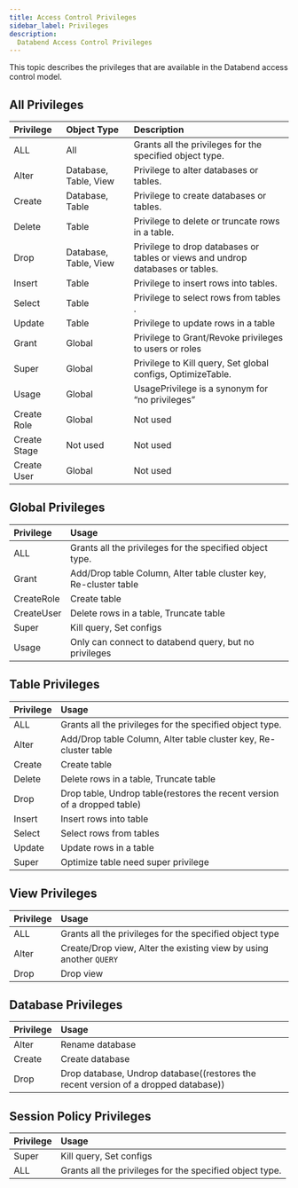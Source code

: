 ```yaml
---
title: Access Control Privileges
sidebar_label: Privileges
description:
  Databend Access Control Privileges
---
```


This topic describes the privileges that are available in the Databend access control model.

## All Privileges

| Privilege | Object Type | Description |
| :--                 | :--                  | :--                  |
| ALL   |  All    | Grants all the privileges for the specified object type. |
| Alter   |    Database, Table, View   | Privilege to alter databases or tables. |
| Create   |     Database, Table    | Privilege to create databases or tables. |
| Delete   |  Table   | Privilege to delete or truncate rows in a table. |
| Drop       |    Database, Table, View    | Privilege to drop databases or tables or views and undrop databases or tables. |
| Insert       |   Table       | Privilege to insert rows into tables. |
| Select       |    Table      | Privilege to select rows from tables . |
| Update       |      Table    | Privilege to update rows in a table |
| Grant       |     Global    | Privilege to Grant/Revoke privileges to users or roles |
| Super       |      Global   | Privilege to Kill query, Set global configs, OptimizeTable. |
| Usage       |    Global     | UsagePrivilege is a synonym for “no privileges” |
| Create Role   |      Global    | Not used |
| Create Stage   |    Not used     | Not used |
| Create User   |     Global     | Not used |

## Global Privileges

| Privilege | Usage |
| :--                 | :--                  |
| ALL   |  Grants all the privileges for the specified object type. |
| Grant   |    Add/Drop table Column, Alter table cluster key, Re-cluster table |
| CreateRole   |     Create table    |
| CreateUser   |  Delete rows in a table, Truncate table |
| Super       |    Kill query, Set configs |
| Usage       |   Only can connect to databend query, but no privileges |


## Table Privileges

| Privilege | Usage |
| :--                 | :--                  |
| ALL   |  Grants all the privileges for the specified object type. |
| Alter   |    Add/Drop table Column, Alter table cluster key, Re-cluster table |
| Create   |     Create table    |
| Delete   |  Delete rows in a table, Truncate table |
| Drop       |    Drop table, Undrop table(restores the recent version of a dropped table) |
| Insert       |   Insert rows into table |
| Select       |    Select rows from tables |
| Update       |      Update rows in a table |
| Super       |    Optimize table need super privilege |

## View Privileges

| Privilege | Usage |
| :--                 | :--                  |
| ALL   |  Grants all the privileges for the specified object type |
| Alter   |    Create/Drop view, Alter the existing view by using another `QUERY` |
| Drop       |    Drop view |

## Database Privileges

| Privilege | Usage |
| :--                 | :--                  |
| Alter   |    Rename database |
| Create   |     Create database    |
| Drop       |    Drop database, Undrop database((restores the recent version of a dropped database)) |


## Session Policy Privileges


| Privilege | Usage |
| :--                 | :--                  |
| Super       |    Kill query, Set configs |
| ALL   |  Grants all the privileges for the specified object type. |
